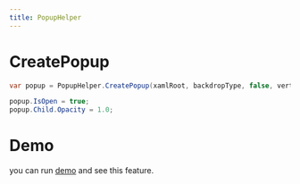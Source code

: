 ```yaml
---
title: PopupHelper
---
```

# CreatePopup

```cs
var popup = PopupHelper.CreatePopup(xamlRoot, backdropType, false, verticalOffset);

popup.IsOpen = true;
popup.Child.Opacity = 1.0;
```

# Demo
you can run [demo](https://github.com/Ghost1372/DevWinUI) and see this feature.
